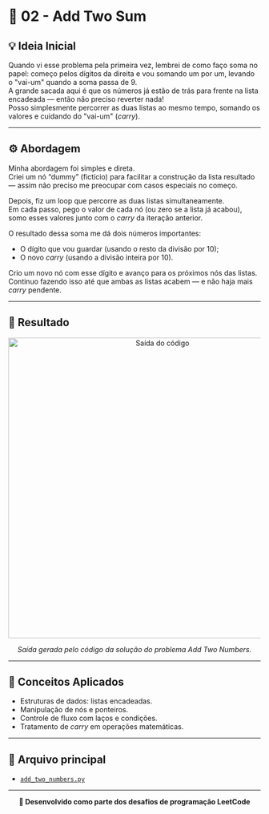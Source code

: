# 🧩 02 - Add Two Sum

## 💡 Ideia Inicial

Quando vi esse problema pela primeira vez, lembrei de como faço soma no papel: começo pelos dígitos da direita e vou somando um por um, levando o "vai-um" quando a soma passa de 9.  
A grande sacada aqui é que os números já estão de trás para frente na lista encadeada — então não preciso reverter nada!  
Posso simplesmente percorrer as duas listas ao mesmo tempo, somando os valores e cuidando do "vai-um" (*carry*).

---

## ⚙️ Abordagem

Minha abordagem foi simples e direta.  
Criei um nó “dummy” (fictício) para facilitar a construção da lista resultado — assim não preciso me preocupar com casos especiais no começo.

Depois, fiz um loop que percorre as duas listas simultaneamente.  
Em cada passo, pego o valor de cada nó (ou zero se a lista já acabou), somo esses valores junto com o *carry* da iteração anterior.  

O resultado dessa soma me dá dois números importantes:
- O dígito que vou guardar (usando o resto da divisão por 10);  
- O novo *carry* (usando a divisão inteira por 10).  

Crio um novo nó com esse dígito e avanço para os próximos nós das listas.  
Continuo fazendo isso até que ambas as listas acabem — e não haja mais *carry* pendente.

---

## 🧮 Resultado

<p align="center">
  <img src="../img/somadoisnumeros.png" alt="Saída do código" width="600"/>
</p>

<p align="center">
  <em>Saída gerada pelo código da solução do problema Add Two Numbers.</em>
</p>

---

## 🧠 Conceitos Aplicados

- Estruturas de dados: listas encadeadas.  
- Manipulação de nós e ponteiros.  
- Controle de fluxo com laços e condições.  
- Tratamento de *carry* em operações matemáticas.

---

## 🧾 Arquivo principal

- [`add_two_numbers.py`](add_two_numbers.py)

---

<p align="center">
  <strong>🚀 Desenvolvido como parte dos desafios de programação LeetCode</strong>
</p>
